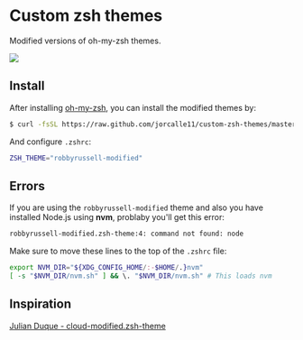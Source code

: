 # Custom zsh themes

Modified versions of oh-my-zsh themes.

![](screenshot.png)

## Install

After installing [oh-my-zsh](https://github.com/robbyrussell/oh-my-zsh), you can install the modified themes by:

```bash
$ curl -fsSL https://raw.github.com/jorcalle11/custom-zsh-themes/master/robbyrussell-modified.zsh-theme >> ~/.oh-my-zsh/themes/robbyrussell-modified.zsh-theme
```

And configure `.zshrc`:

```bash
ZSH_THEME="robbyrussell-modified"
```

## Errors

If you are using the `robbyrussell-modified` theme and also you have installed Node.js using **nvm**, problaby you'll get this error:

```sh
robbyrussell-modified.zsh-theme:4: command not found: node
```

Make sure to move these lines to the top of the `.zshrc` file:

```sh
export NVM_DIR="${XDG_CONFIG_HOME/:-$HOME/.}nvm"
[ -s "$NVM_DIR/nvm.sh" ] && \. "$NVM_DIR/nvm.sh" # This loads nvm
```

## Inspiration

[Julian Duque - cloud-modified.zsh-theme](https://gist.github.com/julianduque/08cb7fbf4cdece6324ecae37e213db66)
